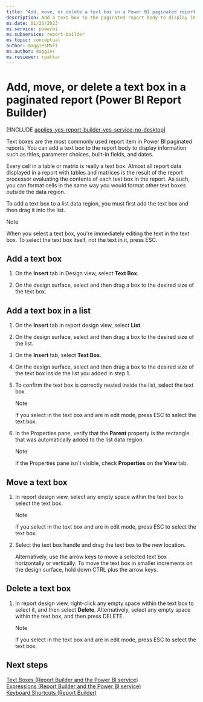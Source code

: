 ```yaml
---
title: "Add, move, or delete a text box in a Power BI paginated report | Microsoft Docs"
description: Add a text box to the paginated report body to display information such as titles, parameter choices, built-in fields, and dates in Power BI Report Builder. 
ms.date: 01/26/2023
ms.service: powerbi
ms.subservice: report-builder
ms.topic: conceptual
author: maggiesMSFT
ms.author: maggies
ms.reviewer: rpatkar
---
```

# Add, move, or delete a text box in a paginated report (Power BI Report Builder)

[!INCLUDE [applies-yes-report-builder-yes-service-no-desktop](../../../includes/applies-yes-report-builder-yes-service-no-desktop.md)]

  Text boxes are the most commonly used report item in Power BI paginated reports. You can add a text box to the report body to display information such as titles, parameter choices, built-in fields, and dates.  
  
 Every cell in a table or matrix is really a text box. Almost all report data displayed in a report with tables and matrices is the result of the report processor evaluating the contents of each text box in the report. As such, you can format cells in the same way you would format other text boxes outside the data region.  
  
 To add a text box to a list data region, you must first add the text box and then drag it into the list.  
  
> [!NOTE]  
>  When you select a text box, you're immediately editing the text in the text box. To select the text box itself, not the text in it, press ESC.  
  
## Add a text box  
  
1.  On the **Insert** tab in Design view, select **Text Box**.  
  
2.  On the design surface, select and then drag a box to the desired size of the text box.  
  
## Add a text box in a list  
  
1.  On the **Insert** tab in report design view, select **List**.  
  
2.  On the design surface, select and then drag a box to the desired size of the list.  
  
3.  On the **Insert** tab, select **Text Box**.  
  
4.  On the design surface, select and then drag a box to the desired size of the text box inside the list you added in step 1.   
  
5.  To confirm the text box is correctly nested inside the list, select the text box.  
  
    > [!NOTE]  
    >  If you select in the text box and are in edit mode, press ESC to select the text box.  
  
6.  In the Properties pane, verify that the **Parent** property is the rectangle that was automatically added to the list data region.  
  
    > [!NOTE]  
    >  If the Properties pane isn't visible, check **Properties** on the **View** tab.  
  
## Move a text box  
  
1.  In report design view, select any empty space within the text box to select the text box.  
  
    > [!NOTE]  
    >  If you select in the text box and are in edit mode, press ESC to select the text box.  
  
2.  Select the text box handle and drag the text box to the new location.   

    Alternatively, use the arrow keys to move a selected text box horizontally or vertically. To move the text box in smaller increments on the design surface, hold down CTRL plus the arrow keys.  
  
## Delete a text box  
  
1.  In report design view, right-click any empty space within the text box to select it, and then select **Delete**. Alternatively, select any empty space within the text box, and then press DELETE.  
  
    > [!NOTE]  
    >  If you select in the text box and are in edit mode, press ESC to select the text box.  
  
## Next steps
 [Text Boxes &#40;Report Builder and the Power BI service&#41;](text-boxes-report-builder-and-service.md)   
 [Expressions &#40;Report Builder and the Power BI service&#41;](/sql/reporting-services/report-design/expressions-report-builder-and-ssrs)   
 [Keyboard Shortcuts &#40;Report Builder&#41;](/sql/reporting-services/report-builder/keyboard-shortcuts-report-builder)  
  
  
